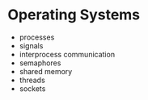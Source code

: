 # Operating Systems

* processes
* signals
* interprocess communication
* semaphores 
* shared memory
* threads
* sockets
